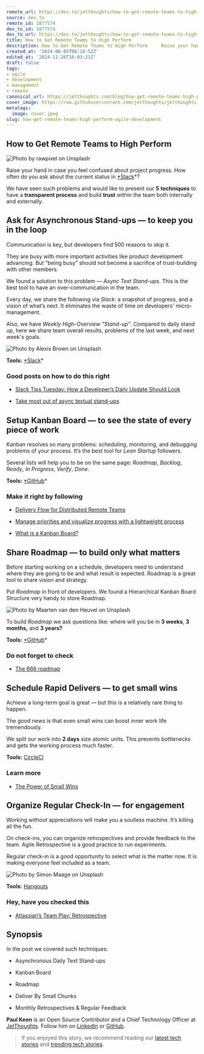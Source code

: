 ```yaml
---
remote_url: https://dev.to/jetthoughts/how-to-get-remote-teams-to-high-perform-555g
source: dev_to
remote_id: 1877574
dev_to_id: 1877574
dev_to_url: https://dev.to/jetthoughts/how-to-get-remote-teams-to-high-perform-555g
title: How to Get Remote Teams to High Perform
description: How to Get Remote Teams to High Perform     Raise your hand in case you feel confused about...
created_at: '2024-06-05T06:10:52Z'
edited_at: '2024-11-26T16:03:21Z'
draft: false
tags:
- agile
- development
- management
- remote
canonical_url: https://jetthoughts.com/blog/how-get-remote-teams-high-perform-agile-development/
cover_image: https://raw.githubusercontent.com/jetthoughts/jetthoughts.github.io/master/content/blog/how-get-remote-teams-high-perform-agile-development/cover.jpeg
metatags:
  image: cover.jpeg
slug: how-get-remote-teams-high-perform-agile-development
---
```


## How to Get Remote Teams to High Perform

![Photo by [rawpixel](https://unsplash.com/photos/mcLpPD36-2k?utm_source=unsplash&utm_medium=referral&utm_content=creditCopyText) on [Unsplash](https://unsplash.com/@rawpixel?utm_source=unsplash&utm_medium=referral&utm_content=creditCopyText)](file_0.jpeg)

Raise your hand in case you feel confused about project progress. How often do you ask about the current status in [*Slack](https://slack.com)*?

We have seen such problems and would like to present our **5** **techniques** to have a **transparent process** and build **trust** within the team both internally and externally.

## Ask for Asynchronous Stand-ups — to keep you in the loop

Communication is key, but developers find 500 reasons to skip it.

They are busy with more important activities like product development advancing. But “being busy” should not become a sacrifice of trust-building with other members.

We found a solution to this problem — *Async Text Stand-ups*. This is the best tool to have an over-communication in the team.

Every day, we share the following via *Slack*: a snapshot of progress, and a vision of what’s next. It eliminates the waste of time on developers' micro-management.

Also, we have *Weekly High-Overview “Stand-up”*. Compared to daily stand up, here we share team overall results, problems of the last week, and next week's goals.

![Photo by [Alexis Brown](https://unsplash.com/photos/omeaHbEFlN4?utm_source=unsplash&utm_medium=referral&utm_content=creditCopyText) on [Unsplash](https://unsplash.com/?utm_source=unsplash&utm_medium=referral&utm_content=creditCopyText)](file_1.jpeg)

**Tools:** [*Slack](https://slack.com)*

### Good posts on how to do this right

* [Slack Tips Tuesday: How a Developer’s Daily Update Should Look](https://x-team.com/blog/developer-daily-standup/)

* [Take most out of async textual stand-ups](https://blog.arkency.com/2014/06/async-standups/)

## Setup Kanban Board — to see the state of every piece of work

Kanban resolves so many problems: scheduling, monitoring, and debugging problems of your process. It’s the best tool for *Lean Startup* followers.

Several lists will help you to be on the same page: *Roadmap*, *Backlog*, *Ready*, *In Progress*, *Verify*, *Done*.

**Tools:** [*GitHub](https://github.com)*

### Make it right by following

* [Delivery Flow for Distributed Remote Teams](https://jtway.co/delivery-flow-for-distributed-remote-teams-5218828b0d1a)

* [Manage priorities and visualize progress with a lightweight process](https://thoughtbot.com/playbook/planning/manage-priorities-with-a-lightweight-process)

* [What is a Kanban Board?](https://leankit.com/learn/kanban/kanban-board/)

## Share Roadmap — to build only what matters

Before starting working on a schedule, developers need to understand where they are going to be and what result is expected. Roadmap is a great tool to share vision and strategy.

Put *Roadmap* in front of developers. We found a Hierarchical Kanban Board Structure very handy to store Roadmap.

![Photo by [Maarten van den Heuvel](https://unsplash.com/photos/_pc8aMbI9UQ?utm_source=unsplash&utm_medium=referral&utm_content=creditCopyText) on [Unsplash](https://unsplash.com/search/photos/chess?utm_source=unsplash&utm_medium=referral&utm_content=creditCopyText)](file_2.jpeg)

To build *Roadmap* we ask questions like: where will you be in **3 weeks**, **3 months,** and **3 years?**

**Tools:** [*GitHub](https://github.com)*

### Do not forget to check

* [The 666 roadmap](https://blog.intercom.com/666-product-roadmap/)

## Schedule Rapid Delivers — to get small wins

Achieve a long-term goal is great — but this is a relatively rare thing to happen.

The good news is that even small wins can boost inner work life tremendously.

We split our work into **2 days** size atomic units. This prevents bottlenecks and gets the working process much faster.

**Tools:** [CircleCI](https://circleci.com)

### Learn more

* [The Power of Small Wins](https://hbr.org/2011/05/the-power-of-small-wins)

## Organize Regular Check-In — for engagement

Working without appreciations will make you a soulless machine. It’s killing all the fun.

On check-ins, you can organize retrospectives and provide feedback to the team. Agile Retrospective is a good practice to run experiments.

Regular check-in is a good opportunity to select what is the matter now. It is making everyone feel included as a team.

![Photo by [Simon Maage](https://unsplash.com/photos/KTzZVDjUsXw?utm_source=unsplash&utm_medium=referral&utm_content=creditCopyText) on [Unsplash](https://unsplash.com/search/photos/thanks?utm_source=unsplash&utm_medium=referral&utm_content=creditCopyText)](file_3.jpeg)

**Tools:** [Hangouts](https://hangouts.google.com/)

### Hey, have you checked this

* [Atlassian’s Team Play: Retrospective](https://www.atlassian.com/team-playbook/plays/retrospective)

## Synopsis

In the post we covered such techniques:

* Asynchronous Daily Text Stand-ups

* Kanban Board

* Roadmap

* Deliver By Small Chunks

* Monthly Retrospectives & Regular Feedback

**Paul Keen** is an Open Source Contributor and a Chief Technology Officer at [JetThoughts](https://www.jetthoughts.com). Follow him on [LinkedIn](https://www.linkedin.com/in/paul-keen/) or [GitHub](https://github.com/pftg).
> If you enjoyed this story, we recommend reading our [latest tech stories](https://jtway.co/latest) and [trending tech stories](https://jtway.co/trending).

